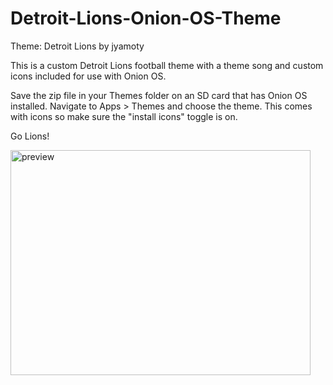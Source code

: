 # Detroit-Lions-Onion-OS-Theme
Theme: Detroit Lions by jyamoty

This is a custom Detroit Lions football theme with a theme song and custom icons included for use with Onion OS.

Save the zip file in your Themes folder on an SD card that has Onion OS installed. Navigate to Apps > Themes and choose the theme. This comes with icons so make sure the "install icons" toggle is on.

Go Lions!

<img width="480" height="360" alt="preview" src="https://github.com/user-attachments/assets/4e122975-0ac1-4d28-86bd-6349e19815b9" />
